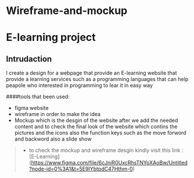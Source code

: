 # Wireframe-and-mockup

# E-learning project


## Intrudaction
I create a design for a webpage that provide an E-learning website that provide a learning services such as a programming languages that can help peapole who interested in programming to lear it in easy way

####tools that been used:
+ figma website
+ wireframe in order to make the idea
+ Mockup which is the desgin of the website after we add the needed content and to check the final look of the website which contins the pictures and the icons also the function keys such as the move forword and backword also a slide show

>* to check the mockup and wireframe desgin kindly visit this link : [E-Learning] (https://www.figma.com/file/6cJniR0UxcRhsTNYoXAoBw/Untitled?node-id=0%3A1&t=5E9IYbtpdC47Hthm-0)